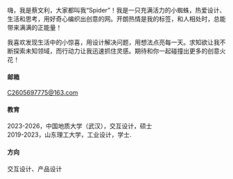 
嗨，我是蔡文利，大家都叫我“Spider”！我是一只充满活力的小蜘蛛，热爱设计、生活和思考，用好奇心编织出创意的网。开朗热情是我的标签，和人相处时，总能带来满满的正能量！

我喜欢发现生活中的小惊喜，用设计解决问题，用想法点亮每一天。求知欲让我不断探索未知领域，而行动力让我迅速抓住灵感。期待和你一起碰撞出更多的创意火花！

#### 邮箱
C2605697775@163.com

#### 教育
2023-2026，中国地质大学（武汉），交互设计，硕士\
2019-2023，山东理工大学，工业设计，学士.

#### 方向
交互设计、产品设计

